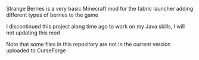 Strange Berries is a very basic Minecraft mod for the fabric launcher adding different types of berries to the game

I discontinued this project along time ago to work on my Java skills, I will not updating this mod

Note that some files in this repository are not in the current version uploaded to CurseForge
